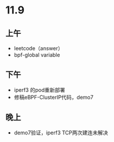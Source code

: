 # 11.9

## 上午

- leetcode（answer）
- bpf-global variable

## 下午

- iperf3 的pod重新部署
- 修稿eBPF-ClusterIP代码，demo7

## 晚上

- demo7验证，iperf3 TCP两次建连未解决